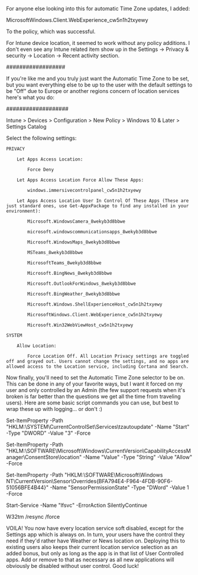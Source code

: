 

For anyone else looking into this for automatic Time Zone updates, I added:

MicrosoftWindows.Client.WebExperience_cw5n1h2txyewy

To the policy, which was successful.

For Intune device location, it seemed to work without any policy additions. I don't even see any Intune related item show up in the Settings -> Privacy & security -> Location -> Recent activity section.



##################


If you're like me and you truly just want the Automatic Time Zone to be set, but you want everything else to be up to the user with the default settings to be "Off" due to Europe or another regions concern of location services here's what you do: 


###################


 Intune > Devices > Configuration > New Policy > Windows 10 & Later > Settings Catalog

Select the following settings:

    PRIVACY

        Let Apps Access Location:

            Force Deny

        Let Apps Access Location Force Allow These Apps:

            windows.immersivecontrolpanel_cw5n1h2txyewy

        Let Apps Access Location User In Control Of These Apps (These are just standard ones, use Get-AppxPackage to find any installed in your environment):

            Microsoft.WindowsCamera_8wekyb3d8bbwe

            microsoft.windowscommunicationsapps_8wekyb3d8bbwe

            Microsoft.WindowsMaps_8wekyb3d8bbwe

            MSTeams_8wekyb3d8bbwe

            MicrosoftTeams_8wekyb3d8bbwe

            Microsoft.BingNews_8wekyb3d8bbwe

            Microsoft.OutlookForWindows_8wekyb3d8bbwe

            Microsoft.BingWeather_8wekyb3d8bbwe

            Microsoft.Windows.ShellExperienceHost_cw5n1h2txyewy

            MicrosoftWindows.Client.WebExperience_cw5n1h2txyewy

            Microsoft.Win32WebViewHost_cw5n1h2txyewy

    SYSTEM

        Allow Location:

            Force Location Off. All Location Privacy settings are toggled off and grayed out. Users cannot change the settings, and no apps are allowed access to the Location service, including Cortana and Search.





Now finally, you'll need to set the Automatic Time Zone selector to be on. This can be done in any of your favorite ways, but I want it forced on my user and only controlled by an Admin (the few support requests when it's broken is far better than the questions we get all the time from traveling users).
Here are some basic script commands you can use, but best to wrap these up with logging... or don't :)

Set-ItemProperty -Path "HKLM:\SYSTEM\CurrentControlSet\Services\tzautoupdate\" -Name "Start" -Type "DWORD" -Value "3" -Force

Set-ItemProperty -Path "HKLM:\SOFTWARE\Microsoft\Windows\CurrentVersion\CapabilityAccessManager\ConsentStore\location" -Name "Value" -Type "String" -Value "Allow" -Force

Set-ItemProperty -Path "HKLM:\SOFTWARE\Microsoft\Windows NT\CurrentVersion\Sensor\Overrides\{BFA794E4-F964-4FDB-90F6-51056BFE4B44}" -Name "SensorPermissionState" -Type "DWord" -Value 1 -Force

Start-Service -Name "lfsvc" -ErrorAction SilentlyContinue

W32tm /resync /force


VOILA! You now have every location service soft disabled, except for the Settings app which is always on. 
In turn, your users have the control they need if they'd rather have Weather or News location on.
Deploying this to existing users also keeps their current location service selection as an added bonus, but only as long as the app is in that list of User Controlled apps.
Add or remove to that as necessary as all new applications will obviously be disabled without user control. Good luck!
